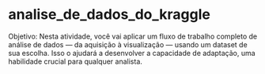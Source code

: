 # analise_de_dados_do_kraggle

Objetivo: Nesta atividade, você vai aplicar um fluxo de trabalho completo de análise de
dados — da aquisição à visualização — usando um dataset de sua escolha. Isso o ajudará a
desenvolver a capacidade de adaptação, uma habilidade crucial para qualquer analista.

